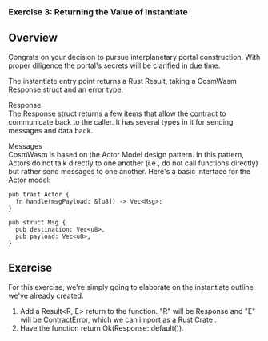 ### Exercise 3: Returning the Value of Instantiate

## Overview
Congrats on your decision to pursue interplanetary portal construction. With proper diligence the portal's secrets will be clarified in due time.

The instantiate entry point returns a Rust Result, taking a CosmWasm 
Response 
 struct and an error type.

Response \
The Response struct returns a few items that allow the contract to communicate back to the caller. It has several types in it for sending messages and data back.

Messages \
CosmWasm is based on the 
Actor Model
 design pattern. In this pattern, Actors do not talk directly to one another (i.e., do not call functions directly) but rather send messages to one another. Here's a basic interface for the Actor model:
```
pub trait Actor {
  fn handle(msgPayload: &[u8]) -> Vec<Msg>;
}

pub struct Msg {
  pub destination: Vec<u8>,
  pub payload: Vec<u8>,
}
```
## Exercise
For this exercise, we're simply going to elaborate on the instantiate outline we've already created.

1. Add a Result<R, E> return to the function. "R" will be Response and "E" will be ContractError, which we can import as a Rust 
Crate
.
2. Have the function return Ok(Response::default()).
